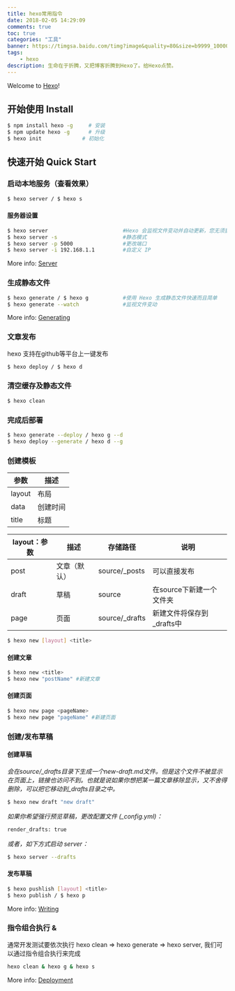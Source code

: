 ```yaml
---
title: hexo常用指令
date: 2018-02-05 14:29:09
comments: true
toc: true
categories: "工具"
banner: https://timgsa.baidu.com/timg?image&quality=80&size=b9999_10000&sec=1538053636652&di=0db3bc68fbdb79830a01281e006c9200&imgtype=jpg&src=http%3A%2F%2Fimg1.imgtn.bdimg.com%2Fit%2Fu%3D3996696336%2C4120219149%26fm%3D214%26gp%3D0.jpg
tags:
    - hexo
description: 生命在于折腾，又把博客折腾到Hexo了。给Hexo点赞。
---
```


Welcome to [Hexo](https://hexo.io/)! 
<!--more-->

## 开始使用 Install

``` bash
$ npm install hexo -g     # 安装  
$ npm update hexo -g      # 升级  
$ hexo init             # 初始化 
```

## 快速开始 Quick Start

### 启动本地服务（查看效果）

``` bash
$ hexo server / $ hexo s
```
#### 服务器设置
``` bash
$ hexo server                        #Hexo 会监视文件变动并自动更新，您无须重启服务器。
$ hexo server -s                     #静态模式
$ hexo server -p 5000                #更改端口
$ hexo server -i 192.168.1.1         #自定义 IP
```

More info: [Server](https://hexo.io/docs/server.html)

### 生成静态文件

``` bash
$ hexo generate / $ hexo g           #使用 Hexo 生成静态文件快速而且简单
$ hexo generate --watch              #监视文件变动
```

More info: [Generating](https://hexo.io/docs/generating.html)

### 文章发布
hexo 支持在github等平台上一键发布

``` bash
$ hexo deploy / $ hexo d
```

### 清空缓存及静态文件

``` bash
$ hexo clean
```

### 完成后部署

``` bash
$ hexo generate --deploy / hexo g --d
$ hexo deploy --generate / hexo d --g
```


### 创建模板
|   参数   |            描述            |
|----------|----------------------------|
| layout   | 布局                       |
| data     | 创建时间                   |
| title    | 标题                       |


| layout：参数 |     描述     |     存储路径    |             说明            |
|--------------|--------------|-----------------|-----------------------------|
| post         | 文章（默认） | source/\_posts   | 可以直接发布                |
| draft        | 草稿         | source          | 在source下新建一个文件夹    |
| page         | 页面         | source/\_drafts | 新建文件将保存到 \_drafts中 |


``` bash
$ hexo new [layout] <title>
```
#### 创建文章
``` bash
$ hexo new <title>
$ hexo new "postName" #新建文章
```
#### 创建页面
``` bash
$ hexo new page <pageName>
$ hexo new page "pageName" #新建页面
```
### 创建/发布草稿

#### 创建草稿
*会在source/_drafts目录下生成一个new-draft.md文件。但是这个文件不被显示在页面上，链接也访问不到。也就是说如果你想把某一篇文章移除显示，又不舍得删除，可以把它移动到_drafts目录之中。*

``` bash
$ hexo new draft "new draft"
```

*如果你希望强行预览草稿，更改配置文件 (_config.yml)：*

``` bash
render_drafts: true
```
*或者，如下方式启动 server：*
``` bash
$ hexo server --drafts
```

#### 发布草稿

``` bash
$ hexo pushlish [layout] <title>
$ hexo publish / $ hexo p
```

More info: [Writing](https://hexo.io/docs/writing.html)


### 指令组合执行 &

通常开发测试要依次执行 hexo clean => hexo generate => hexo server, 我们可以通过指令组合执行来完成

``` bash
hexo clean & hexo g & hexo s
```



More info: [Deployment](https://hexo.io/docs/deployment.html)
